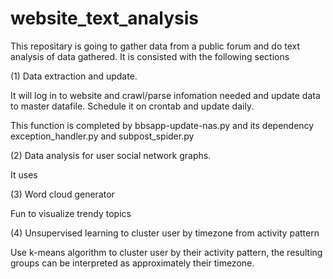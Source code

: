 # website_text_analysis

This repositary is going to gather data from a public forum and do text analysis of data gathered. It is consisted with the following sections

(1) Data extraction and update. 

It will log in to website and crawl/parse infomation needed and update data to master datafile. Schedule it on crontab and update daily.

This function is completed by bbsapp-update-nas.py and its dependency exception_handler.py and subpost_spider.py

(2) Data analysis for user social network graphs.

It uses

(3) Word cloud generator

Fun to visualize trendy topics

(4) Unsupervised learning to cluster user by timezone from activity pattern

Use k-means algorithm to cluster user by their activity pattern, the resulting groups can be interpreted as approximately their timezone.

